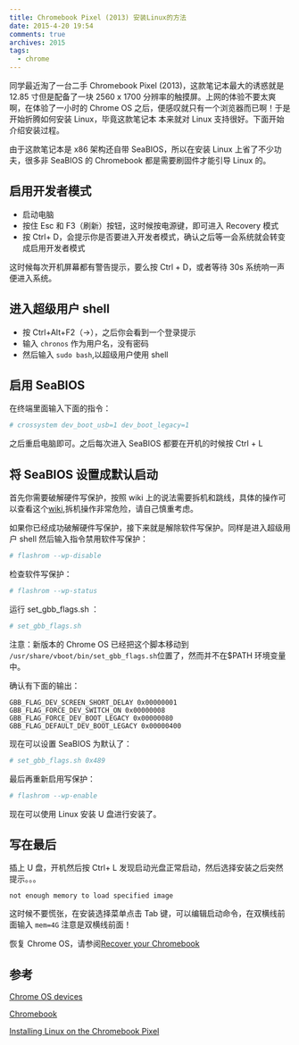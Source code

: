 ```yaml
---
title: Chromebook Pixel (2013) 安装Linux的方法
date: 2015-4-20 19:54
comments: true
archives: 2015
tags:
  - chrome
---
```


同学最近淘了一台二手 Chromebook Pixel (2013)，这款笔记本最大的诱惑就是 12.85 寸但是配备了一块 2560 x 1700 分辨率的触摸屏。上网的体验不要太爽啊，在体验了一小时的 Chrome OS 之后，便感叹就只有一个浏览器而已啊！于是开始折腾如何安装 Linux，毕竟这款笔记本
本来就对 Linux 支持很好。下面开始介绍安装过程。

由于这款笔记本是 x86 架构还自带 SeaBIOS，所以在安装 Linux 上省了不少功夫，很多非 SeaBIOS 的 Chromebook 都是需要刷固件才能引导 Linux 的。

## 启用开发者模式

- 启动电脑
- 按住 Esc 和 F3（刷新）按钮，这时候按电源键，即可进入 Recovery 模式
- 按 Ctrl+ D，会提示你是否要进入开发者模式，确认之后等一会系统就会转变成启用开发者模式

这时候每次开机屏幕都有警告提示，要么按 Ctrl + D，或者等待 30s 系统响一声便进入系统。

## 进入超级用户 shell

- 按 Ctrl+Alt+F2（→），之后你会看到一个登录提示
- 输入 `chronos` 作为用户名，没有密码
- 然后输入 `sudo bash`,以超级用户使用 shell

## 启用 SeaBIOS

在终端里面输入下面的指令：

```bash
# crossystem dev_boot_usb=1 dev_boot_legacy=1
```

之后重启电脑即可。之后每次进入 SeaBIOS 都要在开机的时候按 Ctrl + L

## 将 SeaBIOS 设置成默认启动

首先你需要破解硬件写保护，按照 wiki 上的说法需要拆机和跳线，具体的操作可以查看这个[wiki](https://www.chromium.org/chromium-os/developer-information-for-chrome-os-devices/chromebook-pixel),拆机操作非常危险，请自己慎重考虑。

如果你已经成功破解硬件写保护，接下来就是解除软件写保护。同样是进入超级用户 shell 然后输入指令禁用软件写保护：

```bash
# flashrom --wp-disable
```

检查软件写保护：

```bash
# flashrom --wp-status
```

运行 set_gbb_flags.sh ：

```bash
# set_gbb_flags.sh
```

注意：新版本的 Chrome OS 已经把这个脚本移动到 `/usr/share/vboot/bin/set_gbb_flags.sh`位置了，然而并不在\$PATH 环境变量中。

确认有下面的输出：

```
GBB_FLAG_DEV_SCREEN_SHORT_DELAY 0x00000001
GBB_FLAG_FORCE_DEV_SWITCH_ON 0x00000008
GBB_FLAG_FORCE_DEV_BOOT_LEGACY 0x00000080
GBB_FLAG_DEFAULT_DEV_BOOT_LEGACY 0x00000400
```

现在可以设置 SeaBIOS 为默认了：

```bash
# set_gbb_flags.sh 0x489
```

最后再重新启用写保护：

```bash
# flashrom --wp-enable
```

现在可以使用 Linux 安装 U 盘进行安装了。

## 写在最后

插上 U 盘，开机然后按 Ctrl+ L 发现启动光盘正常启动，然后选择安装之后突然提示。。。

```
not enough memory to load specified image
```

这时候不要慌张，在安装选择菜单点击 Tab 键，可以编辑启动命令，在双横线前面输入 `mem=4G` 注意是双横线前面！

恢复 Chrome OS，请参阅[Recover your Chromebook](https://support.google.com/chromebook/answer/1080595?hl=en)

## 参考

[Chrome OS devices](https://wiki.archlinux.org/index.php/Chrome_OS_devices)

[Chromebook](https://wiki.archlinux.org/index.php/Chrome_OS_devices/Chromebook)

[Installing Linux on the Chromebook Pixel](http://vger.kernel.org/~davem/chromebook_pixel_linux.txt)
